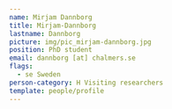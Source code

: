 ```yaml
---
name: Mirjam Dannborg
title: Mirjam-Dannborg
lastname: Dannborg
picture: img/pic_mirjam-dannborg.jpg
position: PhD student
email: dannborg [at] chalmers.se
flags:
  - se Sweden
person-category: H Visiting researchers
template: people/profile
---
```


